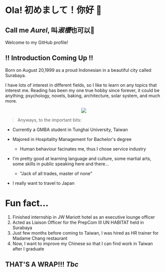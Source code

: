 # Ola! 初めまして！你好 👋 
## Call me ___Aurel___, 叫***淑櫻***也可以🌸
Welcome to my GitHub profile!
## __!! Introduction Coming Up !!__
Born on August 20,1999 as a proud Indonesian in a beautiful city called Surabaya. 

I have lots of interest in different fields, so I like to learn on any topics that interest me. Reading has been my one true hobby since forever, it could be anything; psychology, novels, baking, architecture, solar system, and much more.

<p align="center">
<img src="image/IMG_20210628_170757.jpg" style="display: inline-block; margin: 0 auto; width: 600 px">
</p>

> Anyways, to the important bits:

- Currently a GMBA student in Tunghai University, Taiwan 
- Majored in Hospitality Management for Bachelor's degree
    - Human behaviour facinates me, thus I chose service industry

- I'm pretty good at learning language and culture, some martial arts, some skills in public speaking here and there...
    - "Jack of all trades, master of none"
- I really want to travel to Japan

# Fun fact...
1. Finished internship in JW Mariott hotel as an executive lounge officer
2. Acted as Liaison Officer for the PrepCom III UN HABITAT held in Surabaya
3. Just few months before coming to Taiwan, I was hired as HR trainer for Madame Chang restaurant
4. Now, I want to improve my Chinese so that I can find work in Taiwan after I graduate 

## __THAT'S A WRAP!!!__ _Tbc_

<!--
**shuying20/shuying20** is a ✨ _special_ ✨ repository because its `README.md` (this file) appears on your GitHub profile.

Here are some ideas to get you started:

- 🔭 I’m currently working on ...
- 🌱 I’m currently learning ...
- 👯 I’m looking to collaborate on ...
- 🤔 I’m looking for help with ...
- 💬 Ask me about ...
- 📫 How to reach me: ...
- 😄 Pronouns: ...
- ⚡ Fun fact: ...
-->
